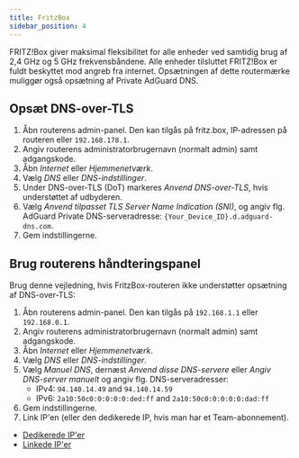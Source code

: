 ```yaml
---
title: FritzBox
sidebar_position: 4
---
```


FRITZ!Box giver maksimal fleksibilitet for alle enheder ved samtidig brug af 2,4 GHz og 5 GHz frekvensbåndene. Alle enheder tilsluttet FRITZ!Box er fuldt beskyttet mod angreb fra internet. Opsætningen af dette routermærke muliggør også opsætning af Private AdGuard DNS.

## Opsæt DNS-over-TLS

1. Åbn routerens admin-panel. Den kan tilgås på fritz.box, IP-adressen på routeren eller `192.168.178.1`.
2. Angiv routerens administratorbrugernavn (normalt admin) samt adgangskode.
3. Åbn _Internet_ eller _Hjemmenetværk_.
4. Vælg _DNS_ eller _DNS-indstillinger_.
5. Under DNS-over-TLS (DoT) markeres _Anvend DNS-over-TLS_, hvis understøttet af udbyderen.
6. Vælg _Anvend tilpasset TLS Server Name Indication (SNI)_, og angiv flg. AdGuard Private DNS-serveradresse: `{Your_Device_ID}.d.adguard-dns.com`.
7. Gem indstillingerne.

## Brug routerens håndteringspanel

Brug denne vejledning, hvis FritzBox-routeren ikke understøtter opsætning af DNS-over-TLS:

1. Åbn routerens admin-panel. Den kan tilgås på `192.168.1.1` eller `192.168.0.1`.
2. Angiv routerens administratorbrugernavn (normalt admin) samt adgangskode.
3. Åbn _Internet_ eller _Hjemmenetværk_.
4. Vælg _DNS_ eller _DNS-indstillinger_.
5. Vælg _Manuel DNS_, dernæst _Anvend disse DNS-servere_ eller _Angiv DNS-server manuelt_ og angiv flg. DNS-serveradresser:
    - IPv4: `94.140.14.49` and `94.140.14.59`
    - IPv6: `2a10:50c0:0:0:0:0:ded:ff` and `2a10:50c0:0:0:0:0:dad:ff`
6. Gem indstillingerne.
7. Link IP'en (eller den dedikerede IP, hvis man har et Team-abonnement).

- [Dedikerede IP'er](/private-dns/connect-devices/other-options/dedicated-ip.md)
- [Linkede IP'er](/private-dns/connect-devices/other-options/linked-ip.md)
